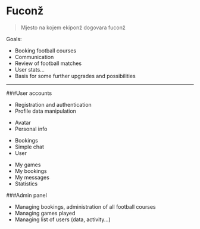 Fuconž
===================
> Mjesto na kojem ekiponž dogovara fuconž


Goals: 
 - Booking football courses
 - Communication
 - Review of football matches
 - User stats... 
 - Basis for some further upgrades and possibilities


----------

###User accounts
 - Registration and authentication
 - Profile data manipulation
  * Avatar
  * Personal info
 - Bookings
 - Simple chat
 - User
  * My games
  * My bookings
  * My messages
  * Statistics

###Admin panel
 - Managing bookings, administration of all football courses
 - Managing games played
 - Managing list of users (data, activity...)

